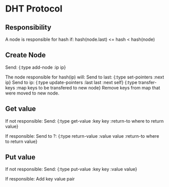 # DHT Protocol


## Responsibility

A node is responsible for hash if:
  hash(node.last) <= hash < hash(node)

## Create Node

Send:
{:type add-node
  :ip ip}

The node responsible for hash(ip) will:
  Send to last:
    {:type set-pointers
      :next ip}
  Send to ip:
    {:type update-pointers
      :last last
      :next self}
    {:type transfer-keys
      :map keys to be transfered to new node}
  Remove keys from map that were moved to new node.

## Get value

If not responsible:
  Send:
    {:type get-value
      :key key
      :return-to where to return value}

If responsible:
  Send to ?:
    {:type return-value
      :value value
      :return-to where to return value}

## Put value

If not responsible:
  Send:
    {:type put-value
      :key key
      :value value}

If responsible:
  Add key value pair
